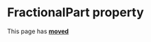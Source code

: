 # FractionalPart property

This page has [**moved**](https://lib-docs.delphidabbler.com/Fractions/0/API/TFraction-FractionalPart)
